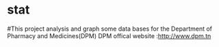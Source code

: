 # stat
#This project analysis and graph some data bases for the Department of Pharmacy and Medicines(DPM)
DPM offical website :http://www.dpm.tn
